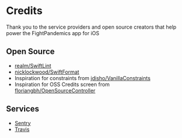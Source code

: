 # Credits

Thank you to the service providers and open source creators that help power the FightPandemics app for iOS

## Open Source

* [realm/SwiftLint](https://github.com/realm/SwiftLint)
* [nicklockwood/SwiftFormat](https://github.com/nicklockwood/SwiftFormat)
* Inspiration for constraints from [jdisho/VanillaConstraints](https://github.com/jdisho/VanillaConstraints)
* Inspiration for OSS Credits screen from [floriangbh/OpenSourceController](https://github.com/floriangbh/OpenSourceController)

## Services

* [Sentry](https://sentry.io/for/open-source/)
* [Travis](https://travis-ci.org/)
